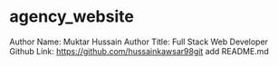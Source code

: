 # agency_website
Author Name: Muktar Hussain
Author Title: Full Stack Web Developer
Github Link: https://github.com/hussainkawsar98git add README.md